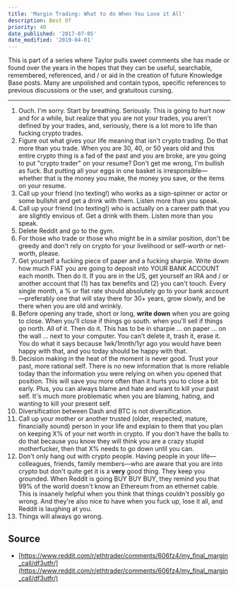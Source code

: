 ```yaml
---
title: 'Margin Trading: What to do When You Lose it All'
description: Best Of
priority: 40
date_published: '2017-07-05'
date_modified: '2019-04-01'
---
```


This is part of a series where Taylor pulls sweet comments she has made or found over the years in the hopes that they can be useful, searchable, remembered, referenced, and / or aid in the creation of future Knowledge Base posts. Many are unpolished and contain typos, specific references to previous discussions or the user, and gratuitous cursing.

---

1. Ouch. I'm sorry. Start by breathing. Seriously. This is going to hurt now and for a while, but realize that you are not your trades, you aren't defined by your trades, and, seriously, there is a lot more to life than fucking crypto trades.
2. Figure out what gives your life meaning that isn't crypto trading. Do that more than you trade. When you are 30, 40, or 50 years old and this entire crypto thing is a fad of the past and you are broke, are you going to put "crypto trader" on your resume? Don't get me wrong, I'm bullish as fuck. But putting all your eggs in one basket is irresponsible—whether that is the money you make, the money you save, or the items on your resume.
3. Call up your friend (no texting!) who works as a sign-spinner or actor or some bullshit and get a drink with them. Listen more than you speak.
4. Call up your friend (no texting!) who is actually on a career path that you are slightly envious of. Get a drink with them. Listen more than you speak.
5. Delete Reddit and go to the gym.
6. For those who trade or those who might be in a similar position, don't be greedy and don't rely on crypto for your livelihood or self-worth or net-worth, please.
7. Get yourself a fucking piece of paper and a fucking sharpie. Write down how much FIAT you are going to deposit into YOUR BANK ACCOUNT each month. Then do it. If you are in the US, get yourself an IRA and / or another account that (1) has tax benefits and (2) you can't touch. Every single month, a % or flat rate should absolutely go to your bank account—preferably one that will stay there for 30+ years, grow slowly, and be there when you are old and wrinkly.
8. Before opening any trade, short or long, **write down** when you are going to close. When you'll close if things go south. when you'll sell if things go north. All of it. Then do it. This has to be in sharpie ... on paper ... on the wall ... next to your computer. You can't delete it, trash it, erase it. You do what it says because 1wk/1mnth/1yr ago you would have been happy with that, and you today should be happy with that.
9. Decision making in the heat of the moment is never good. Trust your past, more rational self. There is no new information that is more reliable today than the information you were relying on when you opened that position. This will save you more often than it hurts you to close a bit early. Plus, you can always blame and hate and want to kill your past self. It's much more problematic when you are blaming, hating, and wanting to kill your present self.
10. Diversification between Dash and BTC is not diversification.
11. Call up your mother or another trusted (older, respected, mature, financially sound) person in your life and explain to them that you plan on keeping X% of your net worth in crypto. If you don't have the balls to do that because you know they will think you are a crazy stupid motherfucker, then that X% needs to go down until you can.
12. Don't only hang out with crypto people. Having people in your life—colleagues, friends, family members—who are aware that you are into crypto but don't quite get it is a **very** good thing. They keep you grounded. When Reddit is going BUY BUY BUY, they remind you that 99% of the world doesn't know an Ethereum from an ethernet cable. This is insanely helpful when you think that things couldn't possibly go wrong. And they're also nice to have when you fuck up, lose it all, and Reddit is laughing at you.
13. Things will always go wrong.

## Source

* [https://www.reddit.com/r/ethtrader/comments/606fz4/my_final_margin_call/df3utfr/](https://www.reddit.com/r/ethtrader/comments/606fz4/my_final_margin_call/df3utfr/)
